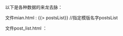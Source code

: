 以下是各种数据的来龙去脉：

文件mian.html :  {{> postsList}}    //指定模版名字postsList

文件post_list.html ： <template name="postsList">    //模板postsList

文件post_list.js ： Template.postsList.helpers({ posts: postsData });    //通过helpers为postsList模板关联数据，数据赋值给posts对象

文件post_list.html ： {{#each posts}}  {{> postItem}}  {{/each}}    //遍历posts对象，并调用postItem模板

文件post_item.html ： <template name="postItem">    //postItem模板展示数据

是时候来介绍 Meteor 的模板系统 Spacebars 了。Spacebar 就是简单的 HTML 加上三件事情：Inclusion（有时也称作 “partial”）、Expression 和 Block Helper。
Inclusion ：通过 {{> templateName}} 标记，简单直接地告诉 Meteor 这部分需要用相同名称的模板来取代（在我们的例子中就是postItem ）。
Expression ：比如 {{title}} 标记，它要么是调用当前对象的属性，要么就是对应到当前模板管理器中定义的 helper 方法，并返回其方法值（后面会详细讨论）。
Block Helper ：在模板中控制流程的特殊标签，如 {{#each}}…{{/each}} 或 {{#if}}…{{/if}} 。